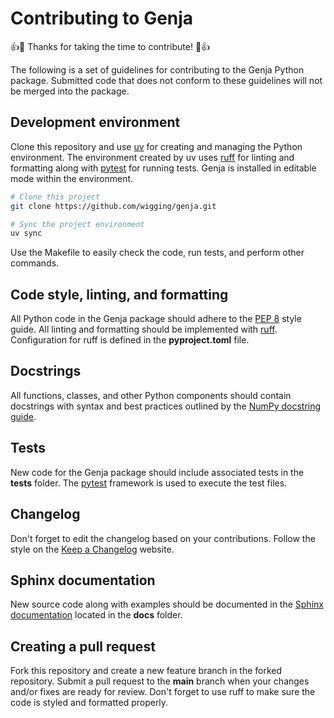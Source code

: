 # Contributing to Genja

:+1::tada: Thanks for taking the time to contribute! :tada::+1:

The following is a set of guidelines for contributing to the Genja Python package. Submitted code that does not conform to these guidelines will not be merged into the package.

## Development environment

Clone this repository and use [uv](https://docs.astral.sh/uv/) for creating and managing the Python environment. The environment created by uv uses [ruff](https://docs.astral.sh/ruff/) for linting and formatting along with [pytest](https://docs.pytest.org) for running tests. Genja is installed in editable mode within the environment.

```bash
# Clone this project
git clone https://github.com/wigging/genja.git

# Sync the project environment
uv sync
```

Use the Makefile to easily check the code, run tests, and perform other commands.

## Code style, linting, and formatting

All Python code in the Genja package should adhere to the [PEP 8](https://peps.python.org/pep-0008/) style guide. All linting and formatting should be implemented with [ruff](https://github.com/astral-sh/ruff). Configuration for ruff is defined in the **pyproject.toml** file.

## Docstrings

All functions, classes, and other Python components should contain docstrings with syntax and best practices outlined by the [NumPy docstring guide](https://numpydoc.readthedocs.io/en/latest/format.html).

## Tests

New code for the Genja package should include associated tests in the **tests** folder. The [pytest](https://github.com/pytest-dev/pytest) framework is used to execute the test files.

## Changelog

Don't forget to edit the changelog based on your contributions. Follow the style on the [Keep a Changelog](https://keepachangelog.com) website.

## Sphinx documentation

New source code along with examples should be documented in the [Sphinx documentation](http://www.sphinx-doc.org/en/stable/) located in the **docs** folder.

## Creating a pull request

Fork this repository and create a new feature branch in the forked repository. Submit a pull request to the **main** branch when your changes and/or fixes are ready for review. Don't forget to use ruff to make sure the code is styled and formatted properly.
